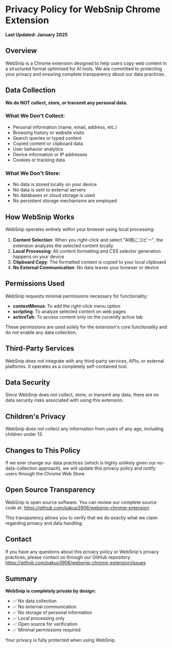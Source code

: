 # Privacy Policy for WebSnip Chrome Extension

**Last Updated: January 2025**

## Overview

WebSnip is a Chrome extension designed to help users copy web content in a structured format optimized for AI tools. We are committed to protecting your privacy and ensuring complete transparency about our data practices.

## Data Collection

**We do NOT collect, store, or transmit any personal data.**

### What We Don't Collect:
- Personal information (name, email, address, etc.)
- Browsing history or website visits
- Search queries or typed content
- Copied content or clipboard data
- User behavior analytics
- Device information or IP addresses
- Cookies or tracking data

### What We Don't Store:
- No data is stored locally on your device
- No data is sent to external servers
- No databases or cloud storage is used
- No persistent storage mechanisms are employed

## How WebSnip Works

WebSnip operates entirely within your browser using local processing:

1. **Content Selection**: When you right-click and select "AI用にコピー", the extension analyzes the selected content locally
2. **Local Processing**: All content formatting and CSS selector generation happens on your device
3. **Clipboard Copy**: The formatted content is copied to your local clipboard
4. **No External Communication**: No data leaves your browser or device

## Permissions Used

WebSnip requests minimal permissions necessary for functionality:

- **contextMenus**: To add the right-click menu option
- **scripting**: To analyze selected content on web pages
- **activeTab**: To access content only on the currently active tab

These permissions are used solely for the extension's core functionality and do not enable any data collection.

## Third-Party Services

WebSnip does not integrate with any third-party services, APIs, or external platforms. It operates as a completely self-contained tool.

## Data Security

Since WebSnip does not collect, store, or transmit any data, there are no data security risks associated with using this extension.

## Children's Privacy

WebSnip does not collect any information from users of any age, including children under 13.

## Changes to This Policy

If we ever change our data practices (which is highly unlikely given our no-data-collection approach), we will update this privacy policy and notify users through the Chrome Web Store.

## Open Source Transparency

WebSnip is open source software. You can review our complete source code at:
https://github.com/pakuo3906/websnip-chrome-extension

This transparency allows you to verify that we do exactly what we claim regarding privacy and data handling.

## Contact

If you have any questions about this privacy policy or WebSnip's privacy practices, please contact us through our GitHub repository:
https://github.com/pakuo3906/websnip-chrome-extension/issues

## Summary

**WebSnip is completely private by design:**
- ✅ No data collection
- ✅ No external communication
- ✅ No storage of personal information
- ✅ Local processing only
- ✅ Open source for verification
- ✅ Minimal permissions required

Your privacy is fully protected when using WebSnip.